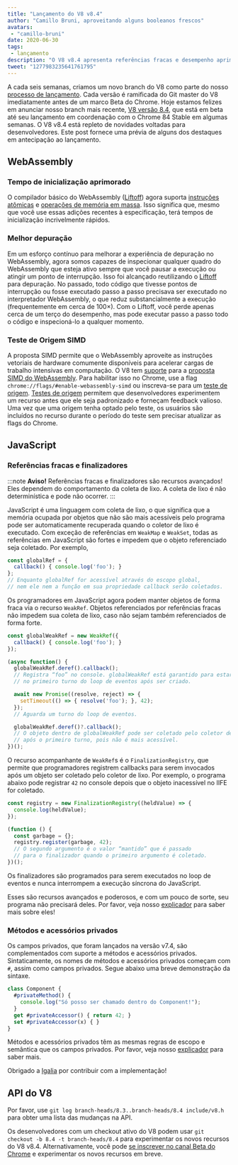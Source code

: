 ```yaml
---
title: "Lançamento do V8 v8.4"
author: "Camillo Bruni, aproveitando alguns booleanos frescos"
avatars:
 - "camillo-bruni"
date: 2020-06-30
tags:
 - lançamento
description: "O V8 v8.4 apresenta referências fracas e desempenho aprimorado do WebAssembly."
tweet: "1277983235641761795"
---
```

A cada seis semanas, criamos um novo branch do V8 como parte do nosso [processo de lançamento](https://v8.dev/docs/release-process). Cada versão é ramificada do Git master do V8 imediatamente antes de um marco Beta do Chrome. Hoje estamos felizes em anunciar nosso branch mais recente, [V8 versão 8.4](https://chromium.googlesource.com/v8/v8.git/+log/branch-heads/8.4), que está em beta até seu lançamento em coordenação com o Chrome 84 Stable em algumas semanas. O V8 v8.4 está repleto de novidades voltadas para desenvolvedores. Este post fornece uma prévia de alguns dos destaques em antecipação ao lançamento.

<!--truncate-->
## WebAssembly

### Tempo de inicialização aprimorado

O compilador básico do WebAssembly ([Liftoff](https://v8.dev/blog/liftoff)) agora suporta [instruções atômicas](https://github.com/WebAssembly/threads) e [operações de memória em massa](https://github.com/WebAssembly/bulk-memory-operations). Isso significa que, mesmo que você use essas adições recentes à especificação, terá tempos de inicialização incrivelmente rápidos.

### Melhor depuração

Em um esforço contínuo para melhorar a experiência de depuração no WebAssembly, agora somos capazes de inspecionar qualquer quadro do WebAssembly que esteja ativo sempre que você pausar a execução ou atingir um ponto de interrupção.
Isso foi alcançado reutilizando o [Liftoff](https://v8.dev/blog/liftoff) para depuração. No passado, todo código que tivesse pontos de interrupção ou fosse executado passo a passo precisava ser executado no interpretador WebAssembly, o que reduz substancialmente a execução (frequentemente em cerca de 100×). Com o Liftoff, você perde apenas cerca de um terço do desempenho, mas pode executar passo a passo todo o código e inspecioná-lo a qualquer momento.

### Teste de Origem SIMD

A proposta SIMD permite que o WebAssembly aproveite as instruções vetoriais de hardware comumente disponíveis para acelerar cargas de trabalho intensivas em computação. O V8 tem [suporte](https://v8.dev/features/simd) para a [proposta SIMD do WebAssembly](https://github.com/WebAssembly/simd). Para habilitar isso no Chrome, use a flag `chrome://flags/#enable-webassembly-simd` ou inscreva-se para um [teste de origem](https://developers.chrome.com/origintrials/#/view_trial/-4708513410415853567). [Testes de origem](https://github.com/GoogleChrome/OriginTrials/blob/gh-pages/developer-guide.md) permitem que desenvolvedores experimentem um recurso antes que ele seja padronizado e forneçam feedback valioso. Uma vez que uma origem tenha optado pelo teste, os usuários são incluídos no recurso durante o período do teste sem precisar atualizar as flags do Chrome.

## JavaScript

### Referências fracas e finalizadores

:::note
**Aviso!** Referências fracas e finalizadores são recursos avançados! Eles dependem do comportamento da coleta de lixo. A coleta de lixo é não determinística e pode não ocorrer.
:::

JavaScript é uma linguagem com coleta de lixo, o que significa que a memória ocupada por objetos que não são mais acessíveis pelo programa pode ser automaticamente recuperada quando o coletor de lixo é executado. Com exceção de referências em `WeakMap` e `WeakSet`, todas as referências em JavaScript são fortes e impedem que o objeto referenciado seja coletado. Por exemplo,

```js
const globalRef = {
  callback() { console.log('foo'); }
};
// Enquanto globalRef for acessível através do escopo global,
// nem ele nem a função em sua propriedade callback serão coletados.
```

Os programadores em JavaScript agora podem manter objetos de forma fraca via o recurso `WeakRef`. Objetos referenciados por referências fracas não impedem sua coleta de lixo, caso não sejam também referenciados de forma forte.

```js
const globalWeakRef = new WeakRef({
  callback() { console.log('foo'); }
});

(async function() {
  globalWeakRef.deref().callback();
  // Registra “foo” no console. globalWeakRef está garantido para estar vivo
  // no primeiro turno do loop de eventos após ser criado.

  await new Promise((resolve, reject) => {
    setTimeout(() => { resolve('foo'); }, 42);
  });
  // Aguarda um turno do loop de eventos.

  globalWeakRef.deref()?.callback();
  // O objeto dentro de globalWeakRef pode ser coletado pelo coletor de lixo
  // após o primeiro turno, pois não é mais acessível.
})();
```

O recurso acompanhante de `WeakRef`s é o `FinalizationRegistry`, que permite que programadores registrem callbacks para serem invocados após um objeto ser coletado pelo coletor de lixo. Por exemplo, o programa abaixo pode registrar `42` no console depois que o objeto inacessível no IIFE for coletado.

```js
const registry = new FinalizationRegistry((heldValue) => {
  console.log(heldValue);
});

(function () {
  const garbage = {};
  registry.register(garbage, 42);
  // O segundo argumento é o valor “mantido” que é passado
  // para o finalizador quando o primeiro argumento é coletado.
})();
```

Os finalizadores são programados para serem executados no loop de eventos e nunca interrompem a execução síncrona do JavaScript.

Esses são recursos avançados e poderosos, e com um pouco de sorte, seu programa não precisará deles. Por favor, veja nosso [explicador](https://v8.dev/features/weak-references) para saber mais sobre eles!

### Métodos e acessórios privados

Os campos privados, que foram lançados na versão v7.4, são complementados com suporte a métodos e acessórios privados. Sintaticamente, os nomes de métodos e acessórios privados começam com `#`, assim como campos privados. Segue abaixo uma breve demonstração da sintaxe.

```js
class Component {
  #privateMethod() {
    console.log("Só posso ser chamado dentro do Component!");
  }
  get #privateAccessor() { return 42; }
  set #privateAccessor(x) { }
}
```

Métodos e acessórios privados têm as mesmas regras de escopo e semântica que os campos privados. Por favor, veja nosso [explicador](https://v8.dev/features/class-fields) para saber mais.

Obrigado a [Igalia](https://twitter.com/igalia) por contribuir com a implementação!

## API do V8

Por favor, use `git log branch-heads/8.3..branch-heads/8.4 include/v8.h` para obter uma lista das mudanças na API.

Os desenvolvedores com um checkout ativo do V8 podem usar `git checkout -b 8.4 -t branch-heads/8.4` para experimentar os novos recursos do V8 v8.4. Alternativamente, você pode [se inscrever no canal Beta do Chrome](https://www.google.com/chrome/browser/beta.html) e experimentar os novos recursos em breve.
